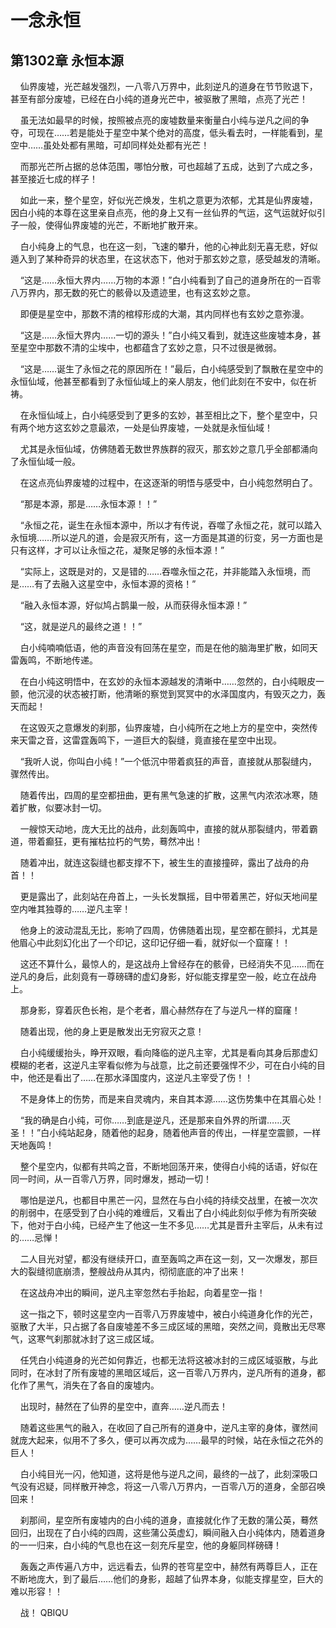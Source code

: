 # 一念永恒 
 ## 第1302章 永恒本源
     仙界废墟，光芒越发强烈，一八零八万界中，此刻逆凡的道身在节节败退下，甚至有部分废墟，已经在白小纯的道身光芒中，被驱散了黑暗，点亮了光芒！

    虽无法如最早的时候，按照被点亮的废墟数量来衡量白小纯与逆凡之间的争夺，可现在……若是能处于星空中某个绝对的高度，低头看去时，一样能看到，星空中……虽处处都有黑暗，可却同样处处都有光芒！

    而那光芒所占据的总体范围，哪怕分散，可也超越了五成，达到了六成之多，甚至接近七成的样子！

    如此一来，整个星空，好似光芒焕发，生机之意更为浓郁，尤其是仙界废墟，因白小纯的本尊在这里亲自点亮，他的身上又有一丝仙界的气运，这气运就好似引子一般，使得仙界废墟的光芒，不断地扩散开来。

    白小纯身上的气息，也在这一刻，飞速的攀升，他的心神此刻无喜无悲，好似遁入到了某种奇异的状态里，在这状态下，他对于那玄妙之意，感受越发的清晰。

    “这是……永恒大界内……万物的本源！”白小纯看到了自己的道身所在的一百零八万界内，那无数的死亡的骸骨以及遗迹里，也有这玄妙之意。

    即便是星空中，那数不清的棺椁形成的大潮，其内同样也有玄妙之意弥漫。

    “这是……永恒大界内……一切的源头！”白小纯又看到，就连这些废墟本身，甚至星空中那数不清的尘埃中，也都蕴含了玄妙之意，只不过很是微弱。

    “这是……诞生了永恒之花的原因所在！”最后，白小纯感受到了飘散在星空中的永恒仙域，他甚至都看到了永恒仙域上的亲人朋友，他们此刻在不安中，似在祈祷。

    在永恒仙域上，白小纯感受到了更多的玄妙，甚至相比之下，整个星空中，只有两个地方这玄妙之意最浓，一处是仙界废墟，一处就是永恒仙域！

    尤其是永恒仙域，仿佛随着无数世界族群的寂灭，那玄妙之意几乎全部都涌向了永恒仙域一般。

    在这点亮仙界废墟的过程中，在这逐渐的明悟与感受中，白小纯忽然明白了。

    “那是本源，那是……永恒本源！！”

    “永恒之花，诞生在永恒本源中，所以才有传说，吞噬了永恒之花，就可以踏入永恒境……所以逆凡的道，会是寂灭所有，这一方面是其道的衍变，另一方面也是只有这样，才可以让永恒之花，凝聚足够的永恒本源！”

    “实际上，这既是对的，又是错的……吞噬永恒之花，并非能踏入永恒境，而是……有了去融入这星空中，永恒本源的资格！”

    “融入永恒本源，好似鸠占鹊巢一般，从而获得永恒本源！”

    “这，就是逆凡的最终之道！！”

    白小纯喃喃低语，他的声音没有回荡在星空，而是在他的脑海里扩散，如同天雷轰鸣，不断地传递。

    在白小纯这明悟中，在玄妙的永恒本源越发的清晰中……忽然的，白小纯眼皮一颤，他沉浸的状态被打断，他清晰的察觉到冥冥中的水泽国度内，有毁灭之力，轰天而起！

    在这毁灭之意爆发的刹那，仙界废墟，白小纯所在之地上方的星空中，突然传来天雷之音，这雷霆轰鸣下，一道巨大的裂缝，竟直接在星空中出现。

    “我听人说，你叫白小纯！”一个低沉中带着疯狂的声音，直接就从那裂缝内，骤然传出。

    随着传出，四周的星空都扭曲，更有黑气急速的扩散，这黑气内浓浓冰寒，随着扩散，似要冰封一切。

    一艘惊天动地，庞大无比的战舟，此刻轰鸣中，直接的就从那裂缝内，带着霸道，带着癫狂，更有摧枯拉朽的气势，蓦然冲出！

    随着冲出，就连这裂缝也都支撑不下，被生生的直接撞碎，露出了战舟的舟首！！

    更是露出了，此刻站在舟首上，一头长发飘摇，目中带着黑芒，好似天地间星空内唯其独尊的……逆凡主宰！

    他身上的波动混乱无比，影响了四周，仿佛随着出现，星空都在颤抖，尤其是他眉心中此刻幻化出了一个印记，这印记仔细一看，就好似一个窟窿！！

    这还不算什么，最惊人的，是这战舟上曾经存在的骸骨，已经消失不见……而在逆凡的身后，此刻竟有一尊磅礴的虚幻身影，好似能支撑星空一般，屹立在战舟上。

    那身影，穿着灰色长袍，是个老者，眉心赫然存在了与逆凡一样的窟窿！

    随着出现，他的身上更是散发出无穷寂灭之意！

    白小纯缓缓抬头，睁开双眼，看向降临的逆凡主宰，尤其是看向其身后那虚幻模糊的老者，这逆凡主宰看似修为与战意，比之前还要强悍不少，可在白小纯的目中，他还是看出了……在那水泽国度内，这逆凡主宰受了伤！！

    不是身体上的伤势，而是来自灵魂内，来自其本源……这伤势集中在其眉心处！

    “我的确是白小纯，可你……到底是逆凡，还是那来自外界的所谓……灭圣！！”白小纯站起身，随着他的起身，随着他声音的传出，一样星空震颤，一样天地轰鸣！

    整个星空内，似都有共鸣之音，不断地回荡开来，使得白小纯的话语，好似在同一时间，从一百零八万界，同时爆发，撼动一切！

    哪怕是逆凡，也都目中黑芒一闪，显然在与白小纯的持续交战里，在被一次次的削弱中，在感受到了白小纯的难缠后，又看出了白小纯此刻似乎修为有所突破下，他对于白小纯，已经产生了他这一生不多见……尤其是晋升主宰后，从未有过的……忌惮！

    二人目光对望，都没有继续开口，直至轰鸣之声在这一刻，又一次爆发，那巨大的裂缝彻底崩溃，整艘战舟从其内，彻彻底底的冲了出来！

    在这战舟冲出的瞬间，逆凡主宰忽然右手抬起，向着星空一指！

    这一指之下，顿时这星空内一百零八万界废墟中，被白小纯道身化作的光芒，驱散了大半，只占据了各自废墟差不多三成区域的黑暗，突然之间，竟散出无尽寒气，这寒气刹那就冰封了这三成区域。

    任凭白小纯道身的光芒如何靠近，也都无法将这被冰封的三成区域驱散，与此同时，在冰封了所有废墟的黑暗区域后，这一百零八万界内，逆凡所有的道身，都化作了黑气，消失在了各自的废墟内。

    出现时，赫然在了仙界的星空中，直奔……逆凡而去！

    随着这些黑气的融入，在收回了自己所有的道身中，逆凡主宰的身体，骤然间就庞大起来，似用不了多久，便可以再次成为……最早的时候，站在永恒之花外的巨人！

    白小纯目光一闪，他知道，这将是他与逆凡之间，最终的一战了，此刻深吸口气没有迟疑，同样散开神念，将这一八零八万界内，一百零八万的道身，全部召唤回来！

    刹那间，星空所有废墟内的白小纯的道身，直接就化作了无数的蒲公英，蓦然回归，出现在了白小纯的四周，这些蒲公英虚幻，瞬间融入白小纯体内，随着道身的一一归来，白小纯的气息也在这一刻充斥星空，他的身躯同样磅礴！

    轰轰之声传遍八方中，远远看去，仙界的苍穹星空中，赫然有两尊巨人，正在不断地庞大，到了最后……他们的身影，超越了仙界本身，似能支撑星空，巨大的难以形容！！

    战！ 
QBIQU